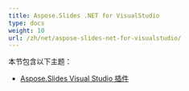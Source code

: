 ```yaml
---
title: Aspose.Slides .NET for VisualStudio
type: docs
weight: 10
url: /zh/net/aspose-slides-net-for-visualstudio/
---
```


本节包含以下主题：

- [Aspose.Slides Visual Studio 插件](/slides/zh/net/aspose-slides-visual-studio-plugin/)